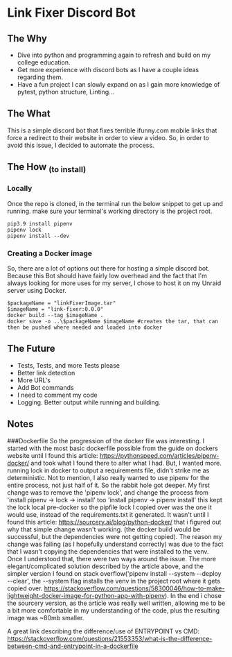 # Link Fixer Discord Bot

## The Why

- Dive into python and programming again to refresh and build on my college education.
- Get more experience with discord bots as I have a couple ideas regarding them.
- Have a fun project I can slowly expand on as I gain more knowledge of pytest, python structure, Linting...

## The What

This is a simple discord bot that fixes terrible ifunny.com mobile links that force a redirect to their website in order to view a video. So, in order to avoid this issue, I decided to automate the process.

## The How <sub>(to install)</sub>

### Locally
Once the repo is cloned, in the terminal run the below snippet to get up and running. make sure your terminal's working directory is the project root. 
```:
pip3.9 install pipenv
pipenv lock
pipenv install --dev
```

### Creating a Docker image

So, there are a lot of options out there for hosting a simple discord bot. Because this Bot should have fairly low overhead and the fact that I'm always looking for more uses for my server, I chose to host it on my Unraid server using Docker.
```python:
$packageName = "linkFixerImage.tar"
$imageName = "link-fixer:0.0.0"
docker build --tag $imageName .
docker save -o ..\$packageName $imageName #creates the tar, that can then be pushed where needed and loaded into docker
```
## The Future

- Tests, Tests, and more Tests please
- Better link detection
- More URL's
- Add Bot commands
- I need to comment my code
- Logging. Better output while running and building. 

## Notes
###Dockerfile 
So the progression of the docker file was interesting. I started with the most basic dockerfile possible from the guide on dockers website
until I found this article: https://pythonspeed.com/articles/pipenv-docker/ and took what I found there to alter what I had. But, I wanted more.
running lock in docker to output a requirements file, didn't strike me as deterministic. Not to mention, I also really wanted to use pipenv for the entire process, not just half of it. So the rabbit hole got deeper.
My first change was to remove the 'pipenv lock', and change the process from 'install pipenv -> lock -> install' too 'install pipenv -> pipenv install' this kept the lock local pre-docker so the pipfile 
lock I copied over was the one it would use, instead of the requirements.txt it generated. It wasn't until I found this article: https://sourcery.ai/blog/python-docker/ that i figured out why that simple change wasn't working.
(the docker build would be successful, but the dependencies were not getting copied). The reason my change was failing (as I hopefully understand correctly) was due to the fact that I wasn't copying the dependencies that were installed to the venv.
Once I understood that, there were two ways around the issue. The more elegant/complicated solution described by the article above, and the simpler version I found on stack overflow('pipenv install --system --deploy --clear', the --system flag installs the venv in the project root where it gets copied over. https://stackoverflow.com/questions/58300046/how-to-make-lightweight-docker-image-for-python-app-with-pipenv).
In the end i chose the sourcery version, as the article was really well written, allowing me to be a bit more comfortable in my understanding of the code, plus the resulting image was ~80mb smaller.

A great link describing the difference/use of ENTRYPOINT vs CMD: https://stackoverflow.com/questions/21553353/what-is-the-difference-between-cmd-and-entrypoint-in-a-dockerfile